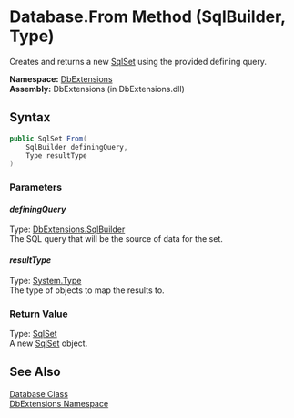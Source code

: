 Database.From Method (SqlBuilder, Type)
=======================================
Creates and returns a new [SqlSet][1] using the provided defining query.

**Namespace:** [DbExtensions][2]  
**Assembly:** DbExtensions (in DbExtensions.dll)

Syntax
------

```csharp
public SqlSet From(
	SqlBuilder definingQuery,
	Type resultType
)
```

### Parameters

#### *definingQuery*
Type: [DbExtensions.SqlBuilder][3]  
The SQL query that will be the source of data for the set.

#### *resultType*
Type: [System.Type][4]  
The type of objects to map the results to.

### Return Value
Type: [SqlSet][1]  
A new [SqlSet][1] object.

See Also
--------
[Database Class][5]  
[DbExtensions Namespace][2]  

[1]: ../SqlSet/README.md
[2]: ../README.md
[3]: ../SqlBuilder/README.md
[4]: http://msdn.microsoft.com/en-us/library/42892f65
[5]: README.md